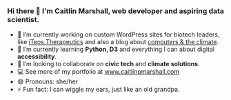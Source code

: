 ### Hi there 👋 I'm Caitlin Marshall, web developer and aspiring data scientist.

- 🔭 I’m currently working on custom WordPress sites for biotech leaders, like <a href="https://www.iteostherapeutics.com/">iTeos Therapeutics</a> and also a blog about <a href="https://blog.caitlinpmarshall.com/" target="_blank">computers & the climate</a>.
- 🌱 I’m currently learning <strong>Python, D3</strong> and everything I can about digital <strong>accessibility</strong>.
- 👯 I’m looking to collaborate on <strong>civic tech</strong> and <strong>climate solutions</strong>.
- 💻 See more of my portfolio at www.caitlinpmarshall.com
- 😄 Pronouns: she/her
- ⚡ Fun fact: I can wiggle my ears, just like an old grandpa.  

